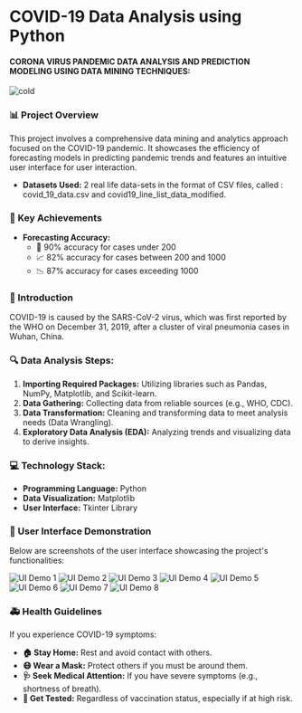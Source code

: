 # COVID-19 Data Analysis using Python
#### CORONA VIRUS PANDEMIC DATA ANALYSIS AND PREDICTION MODELING USING DATA MINING TECHNIQUES:
![cold](https://github.com/sameeksha2100434/COVID-data-analysis/assets/109462828/f66f2489-b3c0-4bca-84e4-b45b8613b7d7)


### 📊 Project Overview
This project involves a comprehensive data mining and analytics approach focused on the COVID-19 pandemic. It showcases the efficiency of forecasting models in predicting pandemic trends and features an intuitive user interface for user interaction.
- **Datasets Used:** 2 real life data-sets in the format of CSV files, called : covid_19_data.csv and covid19_line_list_data_modified.


### 🎯 Key Achievements
- **Forecasting Accuracy:**
  - 🎯 90% accuracy for cases under 200
  - 📈 82% accuracy for cases between 200 and 1000
  - 📉 87% accuracy for cases exceeding 1000

### 📖 Introduction
COVID-19 is caused by the SARS-CoV-2 virus, which was first reported by the WHO on December 31, 2019, after a cluster of viral pneumonia cases in Wuhan, China.

### 🔍 Data Analysis Steps:
1. **Importing Required Packages:** Utilizing libraries such as Pandas, NumPy, Matplotlib, and Scikit-learn.
2. **Data Gathering:** Collecting data from reliable sources (e.g., WHO, CDC).
3. **Data Transformation:** Cleaning and transforming data to meet analysis needs (Data Wrangling).
4. **Exploratory Data Analysis (EDA):** Analyzing trends and visualizing data to derive insights.

### 💻 Technology Stack:
- **Programming Language:** Python
- **Data Visualization:** Matplotlib
- **User Interface:** Tkinter Library

### 📸 User Interface Demonstration
Below are screenshots of the user interface showcasing the project's functionalities:

![UI Demo 1](https://github.com/user-attachments/assets/acb6eab1-eafb-4151-8226-be491f5a3c6e)
![UI Demo 2](https://github.com/user-attachments/assets/b685ad99-00df-4e77-9766-1969b13ecfa9)
![UI Demo 3](https://github.com/user-attachments/assets/806a91ff-334c-4ff4-b2b9-937c5da33900)
![UI Demo 4](https://github.com/user-attachments/assets/1a26a1e8-24f0-404f-b29e-11598d560594)
![UI Demo 5](https://github.com/user-attachments/assets/5a0e240e-3e6c-4955-8b0b-2134373704b9)
![UI Demo 6](https://github.com/user-attachments/assets/ab71a0f4-eaad-470f-8a2e-53450d073af4)
![UI Demo 7](https://github.com/user-attachments/assets/ed490c1a-dbfa-4915-b655-299aecbfce4c)
![UI Demo 8](https://github.com/user-attachments/assets/f6b0a3ca-705a-4652-a624-af3da2f3358b)

### 🚑 Health Guidelines
If you experience COVID-19 symptoms:
- **🏠 Stay Home:** Rest and avoid contact with others.
- **😷 Wear a Mask:** Protect others if you must be around them.
- **🩺 Seek Medical Attention:** If you have severe symptoms (e.g., shortness of breath).
- **🧪 Get Tested:** Regardless of vaccination status, especially if at high risk.
